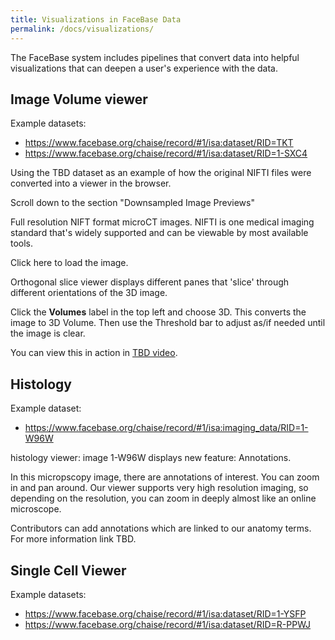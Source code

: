 ```yaml
---
title: Visualizations in FaceBase Data
permalink: /docs/visualizations/
---
```


The FaceBase system includes pipelines that convert data into helpful visualizations that can deepen a user's experience with the data.


## Image Volume viewer

Example datasets:
- https://www.facebase.org/chaise/record/#1/isa:dataset/RID=TKT
- https://www.facebase.org/chaise/record/#1/isa:dataset/RID=1-SXC4


Using the TBD dataset as an example of how the original NIFTI files were converted into a viewer in the browser.

Scroll down to the section "Downsampled Image Previews"

Full resolution NIFT format microCT images. NIFTI is one medical imaging standard that's widely supported and can be viewable by most available tools.

Click here to load the image.

Orthogonal slice viewer displays different panes that 'slice' through different orientations of the 3D image.

Click the **Volumes** label in the top left and choose 3D. This converts the image to 3D Volume. Then use the Threshold bar to adjust as/if needed until the image is clear.

You can view this in action in [TBD video](#).

## Histology

Example dataset:
- https://www.facebase.org/chaise/record/#1/isa:imaging_data/RID=1-W96W  

histology viewer: image 1-W96W displays new feature: Annotations.

In this micropscopy image, there are annotations of interest. You can zoom in and pan around. Our viewer supports very high resolution imaging, so depending on the resolution, you can zoom in deeply almost like an online microscope.

Contributors can add annotations which are linked to our anatomy terms. For more information link TBD.

## Single Cell Viewer

Example datasets:
- https://www.facebase.org/chaise/record/#1/isa:dataset/RID=1-YSFP
- https://www.facebase.org/chaise/record/#1/isa:dataset/RID=R-PPWJ
